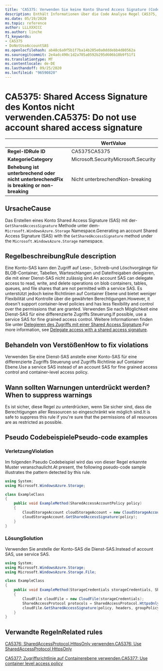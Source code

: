 ```yaml
---
title: 'CA5375: Verwenden Sie keine Konto Shared Access Signature (Code Analyse).'
description: Enthält Informationen über die Code Analyse Regel CA5375, einschließlich der Gründe, der Behebung von Verstößen und der Zeit, zu der Sie unterdrückt werden soll.
ms.date: 05/19/2020
ms.topic: reference
author: LLLXXXCCC
ms.author: linche
f1_keywords:
- CA5375
- DoNotUseAccountSAS
ms.openlocfilehash: ab48c6a9f5b1f7ba14b205e0a0dddebb4d80562a
ms.sourcegitcommit: 2e4adc490c1d2a705a0592b295d606b10b9f51f1
ms.translationtype: MT
ms.contentlocale: de-DE
ms.lasthandoff: 09/25/2020
ms.locfileid: "96590820"
---
```

# <a name="ca5375-do-not-use-account-shared-access-signature"></a><span data-ttu-id="1b2e3-103">CA5375: Shared Access Signature des Kontos nicht verwenden.</span><span class="sxs-lookup"><span data-stu-id="1b2e3-103">CA5375: Do not use account shared access signature</span></span>

| | <span data-ttu-id="1b2e3-104">Wert</span><span class="sxs-lookup"><span data-stu-id="1b2e3-104">Value</span></span> |
|-|-|
| <span data-ttu-id="1b2e3-105">**Regel-ID**</span><span class="sxs-lookup"><span data-stu-id="1b2e3-105">**Rule ID**</span></span> |<span data-ttu-id="1b2e3-106">CA5375</span><span class="sxs-lookup"><span data-stu-id="1b2e3-106">CA5375</span></span>|
| <span data-ttu-id="1b2e3-107">**Kategorie**</span><span class="sxs-lookup"><span data-stu-id="1b2e3-107">**Category**</span></span> |<span data-ttu-id="1b2e3-108">Microsoft.Security</span><span class="sxs-lookup"><span data-stu-id="1b2e3-108">Microsoft.Security</span></span>|
| <span data-ttu-id="1b2e3-109">**Behebung ist unterbrechend oder nicht unterbrechend**</span><span class="sxs-lookup"><span data-stu-id="1b2e3-109">**Fix is breaking or non-breaking**</span></span> |<span data-ttu-id="1b2e3-110">Nicht unterbrechend</span><span class="sxs-lookup"><span data-stu-id="1b2e3-110">Non-breaking</span></span>|

## <a name="cause"></a><span data-ttu-id="1b2e3-111">Ursache</span><span class="sxs-lookup"><span data-stu-id="1b2e3-111">Cause</span></span>

<span data-ttu-id="1b2e3-112">Das Erstellen eines Konto Shared Access Signature (SAS) mit der- `GetSharedAccessSignature` Methode unter dem- `Microsoft.WindowsAzure.Storage` Namespace.</span><span class="sxs-lookup"><span data-stu-id="1b2e3-112">Generating an account Shared Access Signature (SAS) with the `GetSharedAccessSignature` method under the `Microsoft.WindowsAzure.Storage` namespace.</span></span>

## <a name="rule-description"></a><span data-ttu-id="1b2e3-113">Regelbeschreibung</span><span class="sxs-lookup"><span data-stu-id="1b2e3-113">Rule description</span></span>

<span data-ttu-id="1b2e3-114">Eine Konto-SAS kann den Zugriff auf Lese-, Schreib-und Löschvorgänge für BLOB-Container, Tabellen, Warteschlangen und Dateifreigaben delegieren, die mit einer Dienst-SAS nicht zulässig sind.</span><span class="sxs-lookup"><span data-stu-id="1b2e3-114">An account SAS can delegate access to read, write, and delete operations on blob containers, tables, queues, and file shares that are not permitted with a service SAS.</span></span> <span data-ttu-id="1b2e3-115">Es unterstützt jedoch keine Richtlinien auf Container Ebene und bietet weniger Flexibilität und Kontrolle über die gewährten Berechtigungen.</span><span class="sxs-lookup"><span data-stu-id="1b2e3-115">However, it doesn't support container-level policies and has less flexibility and control over the permissions that are granted.</span></span> <span data-ttu-id="1b2e3-116">Verwenden Sie nach Möglichkeit eine Dienst-SAS für eine differenzierte Zugriffs Steuerung.</span><span class="sxs-lookup"><span data-stu-id="1b2e3-116">If possible, use a service SAS for fine grained access control.</span></span> <span data-ttu-id="1b2e3-117">Weitere Informationen finden Sie unter [Delegieren des Zugriffs mit einer Shared Access Signature](/rest/api/storageservices/delegate-access-with-shared-access-signature).</span><span class="sxs-lookup"><span data-stu-id="1b2e3-117">For more information, see [Delegate access with a shared access signature](/rest/api/storageservices/delegate-access-with-shared-access-signature).</span></span>

## <a name="how-to-fix-violations"></a><span data-ttu-id="1b2e3-118">Behandeln von Verstößen</span><span class="sxs-lookup"><span data-stu-id="1b2e3-118">How to fix violations</span></span>

<span data-ttu-id="1b2e3-119">Verwenden Sie eine Dienst-SAS anstelle einer Konto-SAS für eine differenzierte Zugriffs Steuerung und Zugriffs Richtlinie auf Container Ebene.</span><span class="sxs-lookup"><span data-stu-id="1b2e3-119">Use a service SAS instead of an account SAS for fine grained access control and container-level access policy.</span></span>

## <a name="when-to-suppress-warnings"></a><span data-ttu-id="1b2e3-120">Wann sollten Warnungen unterdrückt werden?</span><span class="sxs-lookup"><span data-stu-id="1b2e3-120">When to suppress warnings</span></span>

<span data-ttu-id="1b2e3-121">Es ist sicher, diese Regel zu unterdrücken, wenn Sie sicher sind, dass die Berechtigungen aller Ressourcen so eingeschränkt wie möglich sind.</span><span class="sxs-lookup"><span data-stu-id="1b2e3-121">It is safe to suppress this rule if you're sure that the permissions of all resources are as restricted as possible.</span></span>

## <a name="pseudo-code-examples"></a><span data-ttu-id="1b2e3-122">Pseudo Codebeispiele</span><span class="sxs-lookup"><span data-stu-id="1b2e3-122">Pseudo-code examples</span></span>

### <a name="violation"></a><span data-ttu-id="1b2e3-123">Verletzung</span><span class="sxs-lookup"><span data-stu-id="1b2e3-123">Violation</span></span>

<span data-ttu-id="1b2e3-124">Im folgenden Pseudo Codebeispiel wird das von dieser Regel erkannte Muster veranschaulicht.</span><span class="sxs-lookup"><span data-stu-id="1b2e3-124">At present, the following pseudo-code sample illustrates the pattern detected by this rule.</span></span>

```csharp
using System;
using Microsoft.WindowsAzure.Storage;

class ExampleClass
{
    public void ExampleMethod(SharedAccessAccountPolicy policy)
    {
        CloudStorageAccount cloudStorageAccount = new CloudStorageAccount();
        cloudStorageAccount.GetSharedAccessSignature(policy);
    }
}
```

### <a name="solution"></a><span data-ttu-id="1b2e3-125">Lösung</span><span class="sxs-lookup"><span data-stu-id="1b2e3-125">Solution</span></span>

<span data-ttu-id="1b2e3-126">Verwenden Sie anstelle der Konto-SAS die Dienst-SAS.</span><span class="sxs-lookup"><span data-stu-id="1b2e3-126">Instead of account SAS, use service SAS.</span></span>

```csharp
using System;
using Microsoft.WindowsAzure.Storage;
using Microsoft.WindowsAzure.Storage.File;

class ExampleClass
{
    public void ExampleMethod(StorageCredentials storageCredentials, SharedAccessFilePolicy policy, SharedAccessFileHeaders headers, string groupPolicyIdentifier, IPAddressOrRange ipAddressOrRange)
    {
        CloudFile cloudFile = new CloudFile(storageCredentials);
        SharedAccessProtocol protocols = SharedAccessProtocol.HttpsOnly;
        cloudFile.GetSharedAccessSignature(policy, headers, groupPolicyIdentifier, protocols, ipAddressOrRange);
    }
}
```

## <a name="related-rules"></a><span data-ttu-id="1b2e3-127">Verwandte Regeln</span><span class="sxs-lookup"><span data-stu-id="1b2e3-127">Related rules</span></span>

[<span data-ttu-id="1b2e3-128">CA5376: SharedAccessProtocol.HttpsOnly verwenden.</span><span class="sxs-lookup"><span data-stu-id="1b2e3-128">CA5376: Use SharedAccessProtocol HttpsOnly</span></span>](ca5376.md)

[<span data-ttu-id="1b2e3-129">CA5377: Zugriffsrichtlinie auf Containerebene verwenden.</span><span class="sxs-lookup"><span data-stu-id="1b2e3-129">CA5377: Use container level access policy</span></span>](ca5377.md)
